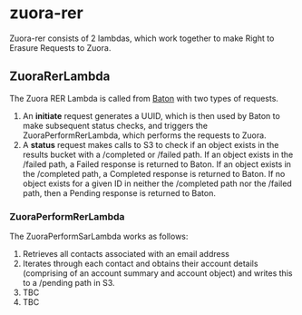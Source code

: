 # zuora-rer

Zuora-rer consists of 2 lambdas, which work together to make Right to Erasure Requests to Zuora.
 
## ZuoraRerLambda 
The Zuora RER Lambda is called from [Baton](https://github.com/guardian/baton) with two types of requests.
1. An **initiate** request generates a UUID, which is then used by Baton to make subsequent status checks, and triggers the ZuoraPerformRerLambda, which performs the requests to Zuora.
2. A **status** request makes calls to S3 to check if an object exists in the results bucket with a /completed or /failed path. If an object exists in the /failed path, a Failed response is returned to Baton. If an object exists in the /completed path, a Completed response is returned to Baton. If no object exists for a given ID in neither the /completed path nor the /failed path, then a Pending response is returned to Baton.

### ZuoraPerformRerLambda 
The ZuoraPerformSarLambda works as follows:
1. Retrieves all contacts associated with an email address
2. Iterates through each contact and obtains their account details (comprising of an account summary and account object) and writes this to a /pending path in S3.
3. TBC
4. TBC